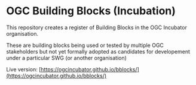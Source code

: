 # OGC Building Blocks (Incubation)

This repository creates a register of Building Blocks in the OGC Incubator organisation.

These are building blocks being used or tested by multiple OGC stakeholders but not yet formally adopted as candidates for developement under a particular SWG (or another organisation)

Live version: [https://ogcincubator.github.io/bblocks/](https://ogcincubator.github.io/bblocks/)

